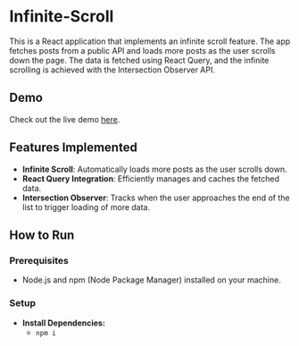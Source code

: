 # Infinite-Scroll
This is a React application that implements an infinite scroll feature. The app fetches posts from a public API and loads more posts as the user scrolls down the page. The data is fetched using React Query, and the infinite scrolling is achieved with the Intersection Observer API.

## Demo

Check out the live demo [here](https://github.com/Ziad2024/Infinite-Scroll).

## Features Implemented

- **Infinite Scroll**: Automatically loads more posts as the user scrolls down.
- **React Query Integration**: Efficiently manages and caches the fetched data.
- **Intersection Observer**: Tracks when the user approaches the end of the list to trigger loading of more data.

## How to Run

### Prerequisites

 - Node.js and npm (Node Package Manager) installed on your machine.

### Setup

 - **Install Dependencies:**
   - `npm i`
